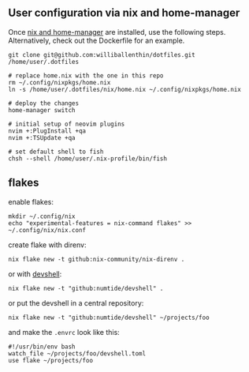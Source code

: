 ## User configuration via nix and home-manager


Once [nix and home-manager](http://ghedam.at/24353/tutorial-getting-started-with-home-manager-for-nix)
are installed, use the following steps.
Alternatively, check out the Dockerfile for an example.

```
git clone git@github.com:williballenthin/dotfiles.git /home/user/.dotfiles

# replace home.nix with the one in this repo
rm ~/.config/nixpkgs/home.nix
ln -s /home/user/.dotfiles/nix/home.nix ~/.config/nixpkgs/home.nix

# deploy the changes
home-manager switch

# initial setup of neovim plugins
nvim +:PlugInstall +qa
nvim +:TSUpdate +qa

# set default shell to fish
chsh --shell /home/user/.nix-profile/bin/fish
```


## flakes

enable flakes:

```
mkdir ~/.config/nix
echo "experimental-features = nix-command flakes" >> ~/.config/nix/nix.conf
```

create flake with direnv:

```
nix flake new -t github:nix-community/nix-direnv .
```

or with [devshell](https://github.com/numtide/devshell/blob/master/docs/getting_started.md):

```
nix flake new -t "github:numtide/devshell" .
```

or put the devshell in a central repository:

```
nix flake new -t "github:numtide/devshell" ~/projects/foo
```

and make the `.envrc` look like this:

```
#!/usr/bin/env bash
watch_file ~/projects/foo/devshell.toml
use flake ~/projects/foo
```
